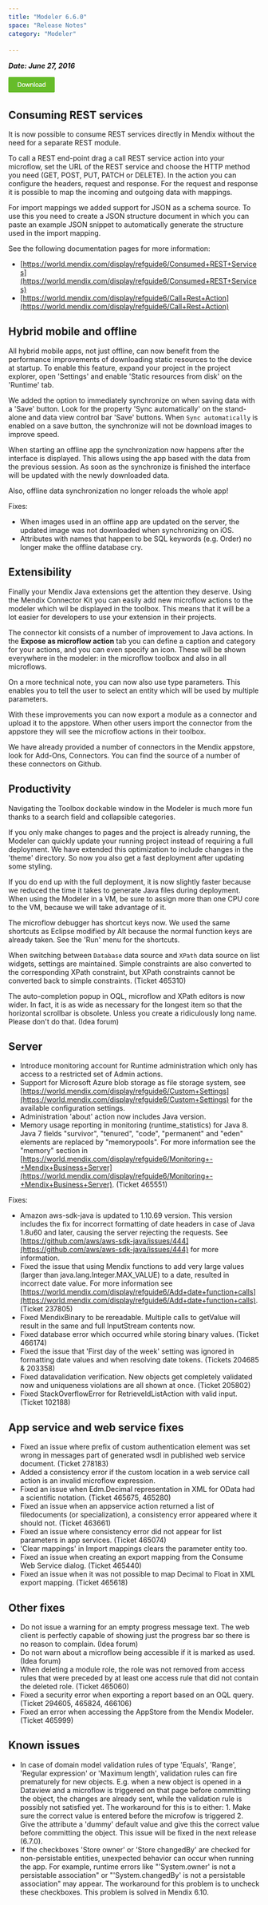 ```yaml
---
title: "Modeler 6.6.0"
space: "Release Notes"
category: "Modeler"

---
```

***Date: June 27, 2016***



[![](attachments/download-button/download-button.png)](https://appstore.home.mendix.com/link/modeler/6.6.0)

## Consuming REST services

It is now possible to consume REST services directly in Mendix without the need for a separate REST module.

To call a REST end-point drag a call REST service action into your microflow, set the URL of the REST service and choose the HTTP method you need (GET, POST, PUT, PATCH or DELETE). In the action you can configure the headers, request and response. For the request and response it is possible to map the incoming and outgoing data with mappings.

For import mappings we added support for JSON as a schema source. To use this you need to create a JSON structure document in which you can paste an example JSON snippet to automatically generate the structure used in the import mapping.

See the following documentation pages for more information:

*   [https://world.mendix.com/display/refguide6/Consumed+REST+Services](https://world.mendix.com/display/refguide6/Consumed+REST+Services)
*   [https://world.mendix.com/display/refguide6/Call+Rest+Action](https://world.mendix.com/display/refguide6/Call+Rest+Action)

## Hybrid mobile and offline

All hybrid mobile apps, not just offline, can now benefit from the performance improvements of downloading static resources to the device at startup. To enable this feature, expand your project in the project explorer, open 'Settings' and enable 'Static resources from disk' on the 'Runtime' tab.

We added the option to immediately synchronize on when saving data with a 'Save' button. Look for the property 'Sync automatically' on the stand-alone and data view control bar 'Save' buttons. When `Sync automatically` is enabled on a save button, the synchronize will not be download images to improve speed.

When starting an offline app the synchronization now happens after the interface is displayed. This allows using the app based with the data from the previous session. As soon as the synchronize is finished the interface will be updated with the newly downloaded data.

Also, offline data synchronization no longer reloads the whole app!

Fixes:

*   When images used in an offline app are updated on the server, the updated image was not downloaded when synchronizing on iOS.
*   Attributes with names that happen to be SQL keywords (e.g. Order) no longer make the offline database cry.

## Extensibility

Finally your Mendix Java extensions get the attention they deserve. Using the Mendix Connector Kit you can easily add new microflow actions to the modeler which wil be displayed in the toolbox. This means that it will be a lot easier for developers to use your extension in their projects.

The connector kit consists of a number of improvement to Java actions. In the **Expose as microflow action** tab you can define a caption and category for your actions, and you can even specify an icon. These will be shown everywhere in the modeler: in the microflow toolbox and also in all microflows.

On a more technical note, you can now also use type parameters. This enables you to tell the user to select an entity which will be used by multiple parameters.

With these improvements you can now export a module as a connector and upload it to the appstore. When other users import the connector from the appstore they will see the microflow actions in their toolbox.

We have already provided a number of connectors in the Mendix appstore, look for Add-Ons, Connectors. You can find the source of a number of these connectors on Github.

## Productivity

Navigating the Toolbox dockable window in the Modeler is much more fun thanks to a search field and collapsible categories.

If you only make changes to pages and the project is already running, the Modeler can quickly update your running project instead of requiring a full deployment. We have extended this optimization to include changes in the 'theme' directory. So now you also get a fast deployment after updating some styling.

If you do end up with the full deployment, it is now slightly faster because we reduced the time it takes to generate Java files during deployment. When using the Modeler in a VM, be sure to assign more than one CPU core to the VM, because we will take advantage of it.

The microflow debugger has shortcut keys now. We used the same shortcuts as Eclipse modified by Alt because the normal function keys are already taken. See the 'Run' menu for the shortcuts.

When switching between `Database` data source and `XPath` data source on list widgets, settings are maintained. Simple constraints are also converted to the corresponding XPath constraint, but XPath constraints cannot be converted back to simple constraints. (Ticket 465310)

The auto-completion popup in OQL, microflow and XPath editors is now wider. In fact, it is as wide as necessary for the longest item so that the horizontal scrollbar is obsolete. Unless you create a ridiculously long name. Please don't do that. (Idea forum)

## Server

*   Introduce monitoring account for Runtime administration which only has access to a restricted set of Admin actions.
*   Support for Microsoft Azure blob storage as file storage system, see [https://world.mendix.com/display/refguide6/Custom+Settings](https://world.mendix.com/display/refguide6/Custom+Settings) for the available configuration settings.
*   Administration 'about' action now includes Java version.
*   Memory usage reporting in monitoring (runtime_statistics) for Java 8\. Java 7 fields "survivor", "tenured", "code", "permanent" and "eden" elements are replaced by "memorypools". For more information see the "memory" section in [https://world.mendix.com/display/refguide6/Monitoring+-+Mendix+Business+Server](https://world.mendix.com/display/refguide6/Monitoring+-+Mendix+Business+Server). (Ticket 465551)

Fixes:

*   Amazon aws-sdk-java is updated to 1.10.69 version. This version includes the fix for incorrect formatting of date headers in case of Java 1.8u60 and later, causing the server rejecting the requests. See [https://github.com/aws/aws-sdk-java/issues/444](https://github.com/aws/aws-sdk-java/issues/444) for more information.
*   Fixed the issue that using Mendix functions to add very large values (larger than java.lang.Integer.MAX_VALUE) to a date, resulted in incorrect date value. For more information see [https://world.mendix.com/display/refguide6/Add+date+function+calls](https://world.mendix.com/display/refguide6/Add+date+function+calls). (Ticket 237805)
*   Fixed MendixBinary to be rereadable. Multiple calls to getValue will result in the same and full InputStream contents now.
*   Fixed database error which occurred while storing binary values. (Ticket 466174)
*   Fixed the issue that 'First day of the week' setting was ignored in formatting date values and when resolving date tokens. (Tickets 204685 & 203358)
*   Fixed datavalidation verification. New objects get completely validated now and uniqueness violations are all shown at once. (Ticket 205802)
*   Fixed StackOverflowError for RetrieveIdListAction with valid input. (Ticket 102188)

## App service and web service fixes

*   Fixed an issue where prefix of custom authentication element was set wrong in messages part of generated wsdl in published web service document. (Ticket 278183)
*   Added a consistency error if the custom location in a web service call action is an invalid microflow expression.
*   Fixed an issue when Edm.Decimal representation in XML for OData had a scientific notation. (Ticket 465675, 465280)
*   Fixed an issue when an appservice action returned a list of filedocuments (or specialization), a consistency error appeared where it should not. (Ticket 463661)
*   Fixed an issue where consistency error did not appear for list parameters in app services. (Ticket 465074)
*   'Clear mappings' in Import mappings clears the parameter entity too.
*   Fixed an issue when creating an export mapping from the Consume Web Service dialog. (Ticket 465440)
*   Fixed an issue when it was not possible to map Decimal to Float in XML export mapping. (Ticket 465618)

## Other fixes

*   Do not issue a warning for an empty progress message text. The web client is perfectly capable of showing just the progress bar so there is no reason to complain. (Idea forum)
*   Do not warn about a microflow being accessible if it is marked as used. (Idea forum)
*   When deleting a module role, the role was not removed from access rules that were preceded by at least one access rule that did not contain the deleted role. (Ticket 465060)
*   Fixed a security error when exporting a report based on an OQL query. (Ticket 294605, 465824, 466106)
*   Fixed an error when accessing the AppStore from the Mendix Modeler. (Ticket 465999)

## Known issues

*   In case of domain model validation rules of type 'Equals', 'Range', 'Regular expression' or 'Maximum length', validation rules can fire prematurely for new objects. E.g. when a new object is opened in a Dataview and a microflow is triggered on that page before committing the object, the changes are already sent, while the validation rule is possibly not satisfied yet.
    The workaround for this is to either: 1\. Make sure the correct value is entered before the microfow is triggered 2\. Give the attribute a 'dummy' default value and give this the correct value before committing the object.
    This issue will be fixed in the next release (6.7.0).
*   If the checkboxes 'Store owner' or 'Store changedBy' are checked for non-persistable entities, unexpected behavior can occur when running the app. For example, runtime errors like "'System.owner' is not a persistable association" or "'System.changedBy' is not a persistable association" may appear. The workaround for this problem is to uncheck these checkboxes. This problem is solved in Mendix 6.10.